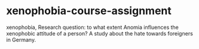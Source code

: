 # xenophobia-course-assignment
 xenophobia, Research question: to what extent Anomia influences the xenophobic  attitude of a person?
A study about the hate towards foreigners in Germany.
 
